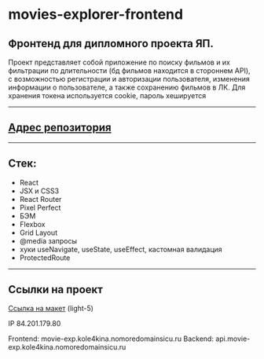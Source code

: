 # movies-explorer-frontend

## Фронтенд для дипломного проекта ЯП.

Проект представляет собой приложение по поиску фильмов и их фильтрации по длительности (бд фильмов находится в стороннем API), с возможностью регистрации и авторизации пользователя, изменения информации о пользователе, а также сохранению фильмов в ЛК. Для хранения токена используется cookie, пароль хешируется

---

## [Адрес репозитория](https://github.com/juju-kole4kina/movies-explorer-frontend)

---

## Стек:

- React
- JSX и CSS3
- React Router
- Pixel Perfect
- БЭМ
- Flexbox
- Grid Layout
- @media запросы
- хуки useNavigate, useState, useEffect, кастомная валидация
- ProtectedRoute

---

## Ссылки на проект

[Ссылка на макет](https://disk.yandex.ru/d/Jy9Ul746Uy6Jpw) (light-5)

IP 84.201.179.80

Frontend: movie-exp.kole4kina.nomoredomainsicu.ru
Backend: api.movie-exp.kole4kina.nomoredomainsicu.ru
